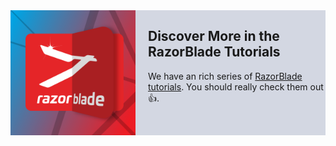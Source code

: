 
<div style="background: #5F6D9644; overflow: auto">
  <img src="./assets/razor-blade.png" width="200px"  style="padding-right: 20px; float: left">

  <h2> Discover More in the RazorBlade Tutorials </h2>

  We have an rich series of [RazorBlade tutorials](xref:Tut.RazorBlade.Home). You should really check them out 👍.

</div>